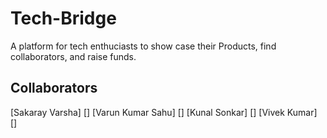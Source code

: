 # Tech-Bridge

A platform for tech enthuciasts to show case their Products, find collaborators, and raise funds.

## Collaborators
  [Sakaray Varsha] []
  [Varun Kumar Sahu] []
  [Kunal Sonkar] []
  [Vivek Kumar] []

